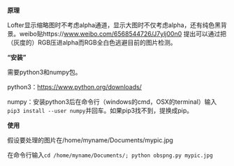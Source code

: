 **原理**

Lofter显示缩略图时不考虑alpha通道，显示大图时不仅考虑alpha，还有纯色黑背景。weibo贴https://www.weibo.com/6568544726/J7ylj00n0 提出可以通过把（灰度的）RGB压进alpha而RGB全白色逃避目前的图片检测。

**“安装”**

需要python3和numpy包。

python3：https://www.python.org/downloads/

numpy：安装python3后在命令行（windows的cmd，OSX的terminal）输入`pip3 install --user numpy`并回车。如果pip3找不到，提换成pip。

**使用**

假设要处理的图片在/home/myname/Documents/mypic.jpg

在命令行输入`cd /home/myname/Documents/; python obspng.py mypic.jpg`
